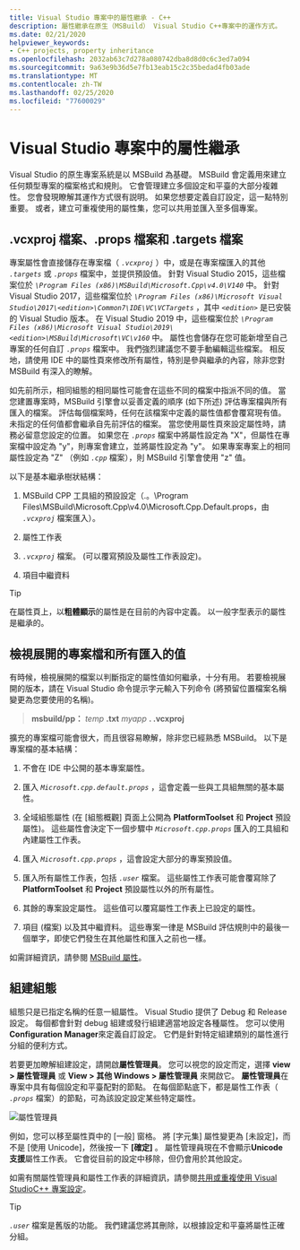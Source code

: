 ```yaml
---
title: Visual Studio 專案中的屬性繼承 - C++
description: 屬性繼承在原生（MSBuild） Visual Studio C++專案中的運作方式。
ms.date: 02/21/2020
helpviewer_keywords:
- C++ projects, property inheritance
ms.openlocfilehash: 2032ab63c7d278a080742dba8d8d0c6c3ed7a094
ms.sourcegitcommit: 9a63e9b36d5e7fb13eab15c2c35bedad4fb03ade
ms.translationtype: MT
ms.contentlocale: zh-TW
ms.lasthandoff: 02/25/2020
ms.locfileid: "77600029"
---
```

# <a name="property-inheritance-in-visual-studio-projects"></a>Visual Studio 專案中的屬性繼承

Visual Studio 的原生專案系統是以 MSBuild 為基礎。 MSBuild 會定義用來建立任何類型專案的檔案格式和規則。 它會管理建立多個設定和平臺的大部分複雜性。 您會發現瞭解其運作方式很有説明。 如果您想要定義自訂設定，這一點特別重要。 或者，建立可重複使用的屬性集，您可以共用並匯入至多個專案。

## <a name="the-vcxproj-file-props-files-and-targets-files"></a>.vcxproj 檔案、.props 檔案和 .targets 檔案

專案屬性會直接儲存在專案檔（ *`.vcxproj`* ）中，或是在專案檔匯入的其他 *`.targets`* 或 *`.props`* 檔案中，並提供預設值。 針對 Visual Studio 2015，這些檔案位於 *`\Program Files (x86)\MSBuild\Microsoft.Cpp\v4.0\V140`* 中。 針對 Visual Studio 2017，這些檔案位於 *`\Program Files (x86)\Microsoft Visual Studio\2017\<edition>\Common7\IDE\VC\VCTargets`* ，其中 *`<edition>`* 是已安裝的 Visual Studio 版本。 在 Visual Studio 2019 中，這些檔案位於 *`\Program Files (x86)\Microsoft Visual Studio\2019\<edition>\MSBuild\Microsoft\VC\v160`* 中。 屬性也會儲存在您可能新增至自己專案的任何自訂 *`.props`* 檔案中。 我們強烈建議您不要手動編輯這些檔案。 相反地，請使用 IDE 中的屬性頁來修改所有屬性，特別是參與繼承的內容，除非您對 MSBuild 有深入的瞭解。

如先前所示，相同組態的相同屬性可能會在這些不同的檔案中指派不同的值。 當您建置專案時，MSBuild 引擎會以妥善定義的順序 (如下所述) 評估專案檔與所有匯入的檔案。 評估每個檔案時，任何在該檔案中定義的屬性值都會覆寫現有值。 未指定的任何值都會繼承自先前評估的檔案。 當您使用屬性頁來設定屬性時，請務必留意您設定的位置。 如果您在 *`.props`* 檔案中將屬性設定為 "X"，但屬性在專案檔中設定為 "y"，則專案會建立，並將屬性設定為 "y"。 如果專案專案上的相同屬性設定為 "Z" （例如 *`.cpp`* 檔案），則 MSBuild 引擎會使用 "z" 值。

以下是基本繼承樹狀結構：

1. MSBuild CPP 工具組的預設設定（.。\Program Files\MSBuild\Microsoft.Cpp\v4.0\Microsoft.Cpp.Default.props，由 *`.vcxproj`* 檔案匯入）。

1. 屬性工作表

1. *`.vcxproj`* 檔案。 (可以覆寫預設及屬性工作表設定)。

1. 項目中繼資料

> [!TIP]
> 在屬性頁上，以**粗體顯示**的屬性是在目前的內容中定義。 以一般字型表示的屬性是繼承的。

## <a name="view-an-expanded-project-file-with-all-imported-values"></a>檢視展開的專案檔和所有匯入的值

有時候，檢視展開的檔案以判斷指定的屬性值如何繼承，十分有用。 若要檢視展開的版本，請在 Visual Studio 命令提示字元輸入下列命令 (將預留位置檔案名稱變更為您要使用的名稱)。

> **msbuild/pp：** _temp_ **.txt** _myapp_ **. .vcxproj**

擴充的專案檔可能會很大，而且很容易瞭解，除非您已經熟悉 MSBuild。 以下是專案檔的基本結構：

1. 不會在 IDE 中公開的基本專案屬性。

1. 匯入 *`Microsoft.cpp.default.props`* ，這會定義一些與工具組無關的基本屬性。

1. 全域組態屬性 (在 [組態概觀] 頁面上公開為 **PlatformToolset** 和 **Project** 預設屬性)。 這些屬性會決定下一個步驟中 *`Microsoft.cpp.props`* 匯入的工具組和內建屬性工作表。

1. 匯入 *`Microsoft.cpp.props`* ，這會設定大部分的專案預設值。

1. 匯入所有屬性工作表，包括 *`.user`* 檔案。 這些屬性工作表可能會覆寫除了 **PlatformToolset** 和 **Project** 預設屬性以外的所有屬性。

1. 其餘的專案設定屬性。 這些值可以覆寫屬性工作表上已設定的屬性。

1. 項目 (檔案) 以及其中繼資料。 這些專案一律是 MSBuild 評估規則中的最後一個單字，即使它們發生在其他屬性和匯入之前也一樣。

如需詳細資訊，請參閱 [MSBuild 屬性](/visualstudio/msbuild/msbuild-properties)。

## <a name="build-configurations"></a>組建組態

組態只是已指定名稱的任意一組屬性。 Visual Studio 提供了 Debug 和 Release 設定。 每個都會針對 debug 組建或發行組建適當地設定各種屬性。 您可以使用**Configuration Manager**來定義自訂設定。 它們是針對特定組建類別的屬性進行分組的便利方式。

若要更加瞭解組建設定，請開啟**屬性管理員**。 您可以視您的設定而定，選擇  **view > 屬性管理員** 或  **View > 其他 Windows > 屬性管理員** 來開啟它。 **屬性管理員**在專案中具有每個設定和平臺配對的節點。 在每個節點底下，都是屬性工作表（ *`.props`* 檔案）的節點，可為該設定設定某些特定屬性。

![屬性管理員](media/property-manager.png "屬性管理員")

例如，您可以移至屬性頁中的 [一般] 窗格。 將 [字元集] 屬性變更為 [未設定]，而不是 [使用 Unicode]，然後按一下 **[確定]** 。 屬性管理員現在不會顯示**Unicode 支援**屬性工作表。 它會從目前的設定中移除，但仍會用於其他設定。

如需有關屬性管理員和屬性工作表的詳細資訊，請參閱[共用或重複使用 Visual StudioC++ 專案設定](create-reusable-property-configurations.md)。

> [!TIP]
> *`.user`* 檔案是舊版的功能。 我們建議您將其刪除，以根據設定和平臺將屬性正確分組。
